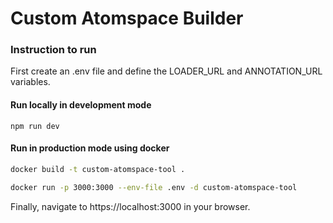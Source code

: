 # Custom Atomspace Builder

### Instruction to run
First create an .env file and define the LOADER_URL and ANNOTATION_URL variables.

#### Run locally in development mode

```shellscript
npm run dev
```

#### Run in production mode using docker

```sh
docker build -t custom-atomspace-tool .
```

```sh
docker run -p 3000:3000 --env-file .env -d custom-atomspace-tool
```

Finally, navigate to https://localhost:3000 in your browser.

